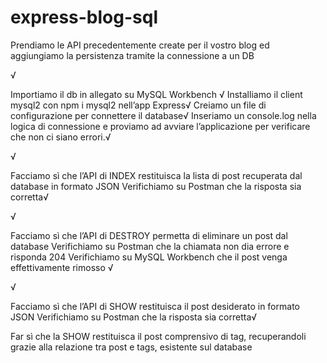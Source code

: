 # express-blog-sql

<!-- Esercizio -->
Prendiamo le API precedentemente create per il vostro blog ed aggiungiamo la persistenza tramite la connessione a un DB

<!-- Milestone 1 -->√
Importiamo il db in allegato su MySQL Workbench √
Installiamo il client mysql2 con npm i mysql2 nell’app Express√
Creiamo un file di configurazione per connettere il database√
Inseriamo un console.log nella logica di connessione e proviamo ad avviare l’applicazione per verificare che non ci siano errori.√

<!-- Milestone 2 -->√
Facciamo sì che l’API di INDEX restituisca la lista di post recuperata dal database in formato JSON
Verifichiamo su Postman che la risposta sia corretta√

<!-- Milestone 3 -->√
Facciamo sì che l’API di DESTROY permetta di eliminare un post dal database
Verifichiamo su Postman che la chiamata non dia errore e risponda 204
Verifichiamo su MySQL Workbench che il post venga effettivamente rimosso √

<!-- Milestone 4 -->√
Facciamo sì che l’API di SHOW restituisca il post desiderato in formato JSON
Verifichiamo su Postman che la risposta sia corretta√

<!-- Bonus: -->
Far sì che la SHOW restituisca il post comprensivo di tag, recuperandoli grazie alla relazione tra post e tags, esistente sul database
